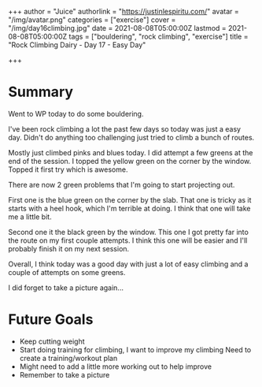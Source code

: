 +++
author = "Juice"
authorlink = "https://justinlespiritu.com/"
avatar = "/img/avatar.png"
categories = ["exercise"]
cover = "/img/day16climbing.jpg"
date = 2021-08-08T05:00:00Z
lastmod = 2021-08-08T05:00:00Z
tags = ["bouldering", "rock climbing", "exercise"]
title = "Rock Climbing Dairy - Day 17 - Easy Day"

+++
# Summary

Went to WP today to do some bouldering.

I've been rock climbing a lot the past few days so today was just a easy day.  Didn't do anything too challenging just tried to climb a bunch of routes.

Mostly just climbed pinks and blues today.  I did attempt a few greens at the end of the session.  I topped the yellow green on the corner by the window.  Topped it first try which is awesome.

There are now 2 green problems that I'm going to start projecting out.

First one is the blue green on the corner by the slab.  That one is tricky as it starts with a heel hook, which I'm terrible at doing.  I think that one will take me a little bit.

Second one it the black green by the window.  This one I got pretty far into the route on my first couple attempts.  I think this one will be easier and I'll probably finish it on my next session.

Overall, I think today was a good day with just a lot of easy climbing and a couple of attempts on some greens.

I did forget to take a picture again...

# Future Goals

* Keep cutting weight
* Start doing training for climbing, I want to improve my climbing  Need to create a training/workout plan
* Might need to add a little more working out to help improve
* Remember to take a picture